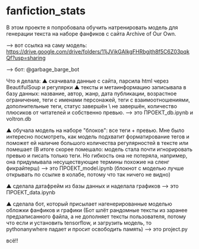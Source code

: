 # fanfiction_stats

В этом проекте я попробовала обучить натренировать модель для генерации текста на наборе фанфиков с сайта Archive of Our Own.

--> вот ссылка на саму модель: https://drive.google.com/drive/folders/11jJVikGAIkgFHRbgjth8f5C6Z03pqkQf?usp=sharing

--> бот: @garbage_barge_bot

Что я делала:
▲ скачивала данные с сайта, парсила html через BeautifulSoup и регулярки
▲ тексты и метаинформацию записывала в базу данных: название, автор, жанр, дата публикации, возрастное ограничение, теги с именами персонажей, теги с взаимоотношениями, дополнительные теги, статус завершён \ не завершён, количество плюсиков от читателей и собственно превью.
--> это ПРОЕКТ_db.ipynb и voltron.db

▲ обучала модель на наборе "блоков": все теги + превью. Мне было интересно посмотреть, как модель подхватит форматирование тегов и поможет ей наличие большого количества регулярностей в тексте или помешает (В итоге скорее помешало: модель стала почти игнорировать превью и писать только теги. Но гибкость она не потеряла, например, она придумывала несуществующие термины похожие на сленг фикрайтерш)
--> это ПРОЕКТ_model.ipynb 
(блокнот с моделью лучше открывать по ссылке в колабе, потому что так ничего не видно)

▲ сделала датафрейм из базы данных и наделала графиков
--> это ПРОЕКТ_data.ipynb

▲ сделала бот, который присылает нагенерированные моделью обложки фанфиков и графики
(Бот шлёт рандомные тексты из заранее предзаписанного файла, а не дополняет тексты пользователя, потому что если и установить tensorflow, и загрузить модель, то pythonanywhere падает и просит освободить память)
--> это project.py

всё!!

